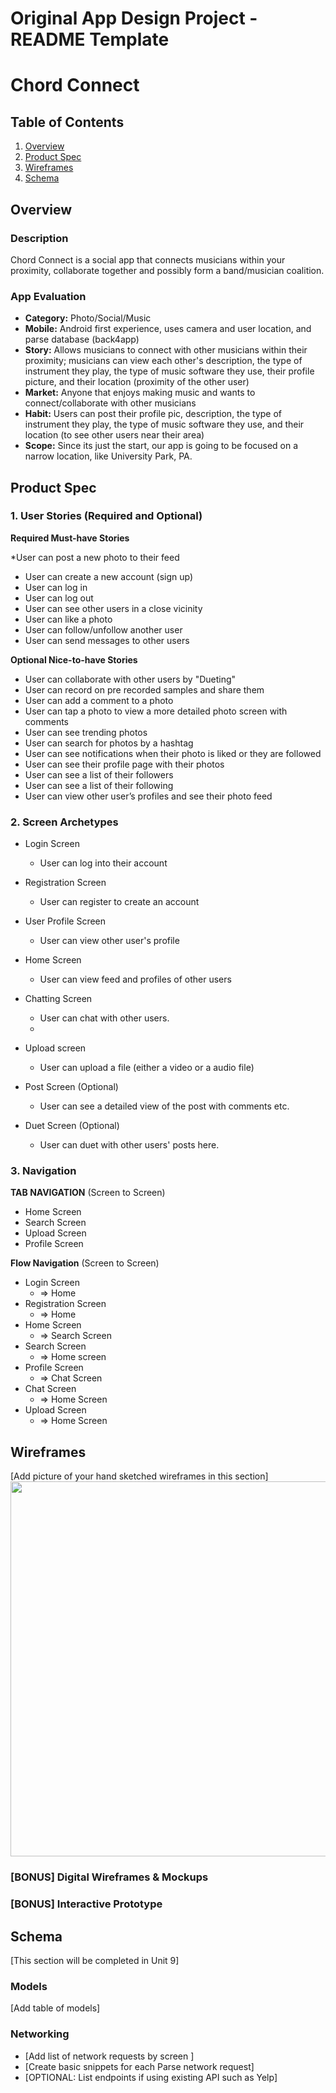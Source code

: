 Original App Design Project - README Template
===

# Chord Connect

## Table of Contents
1. [Overview](#Overview)
1. [Product Spec](#Product-Spec)
1. [Wireframes](#Wireframes)
2. [Schema](#Schema)

## Overview
### Description
Chord Connect is a social app that connects musicians within your proximity, collaborate together and possibly form a band/musician coalition.

### App Evaluation

- **Category:** Photo/Social/Music
- **Mobile:** Android first experience, uses camera and user location, and parse database (back4app)
- **Story:** Allows musicians to connect with other musicians within their proximity; musicians can view each other's description, the type of instrument they play, the type of music software they use, their profile picture, and their location (proximity of the other user)
- **Market:** Anyone that enjoys making music and wants to connect/collaborate with other musicians
- **Habit:** Users can post their profile pic, description, the type of instrument they play, the type of music software they use, and their location (to see other users near their area) 
- **Scope:** Since its just the start, our app is going to be focused on a narrow location, like University Park, PA.

## Product Spec

### 1. User Stories (Required and Optional)

**Required Must-have Stories**

*User can post a new photo to their feed
* User can create a new account (sign up)
* User can log in
* User can log out
* User can see other users in a close vicinity
* User can like a photo
* User can follow/unfollow another user
* User can send messages to other users


**Optional Nice-to-have Stories**

* User can collaborate with other users by "Dueting"
* User can record on pre recorded samples and share them
* User can add a comment to a photo
* User can tap a photo to view a more detailed photo screen with comments
* User can see trending photos
* User can search for photos by a hashtag
* User can see notifications when their photo is liked or they are followed
* User can see their profile page with their photos
* User can see a list of their followers
* User can see a list of their following
* User can view other user’s profiles and see their photo feed


### 2. Screen Archetypes

* Login Screen
   * User can log into their account
  
* Registration Screen
   * User can register to create an account
* User Profile Screen
    * User can view other user's profile

* Home Screen
    * User can view feed and profiles of other users
   
* Chatting Screen
    * User can chat with other users. 
    * 
* Upload screen
    * User can upload a file (either a video or a audio file)

* Post Screen (Optional)
    * User can see a detailed view of the post with comments etc.

* Duet Screen (Optional)
    * User can duet with other users' posts here.


### 3. Navigation


**TAB NAVIGATION** (Screen to Screen)
* Home Screen
* Search Screen
* Upload Screen
* Profile Screen




**Flow Navigation** (Screen to Screen)
* Login Screen
    * => Home
* Registration Screen
    * => Home
* Home Screen
    * => Search Screen
* Search Screen 
    * => Home screen
* Profile Screen
    * => Chat Screen
* Chat Screen
    * => Home Screen
* Upload Screen
    * => Home Screen


## Wireframes
[Add picture of your hand sketched wireframes in this section]
<img src="YOUR_WIREFRAME_IMAGE_URL" width=600>

### [BONUS] Digital Wireframes & Mockups


### [BONUS] Interactive Prototype

## Schema 
[This section will be completed in Unit 9]
### Models
[Add table of models]
### Networking
- [Add list of network requests by screen ]
- [Create basic snippets for each Parse network request]
- [OPTIONAL: List endpoints if using existing API such as Yelp]
